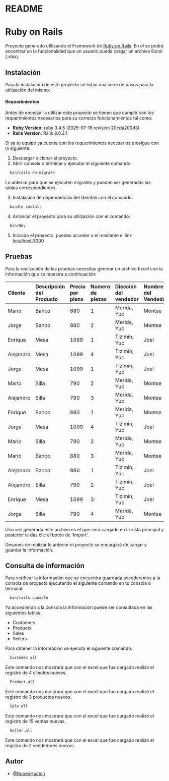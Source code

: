 # README

# Ruby on Rails

Proyecto generado utilizando el Framework de [Ruby on Rails](https://rubyonrails.org/). En el se podrá encontrar un la funcionalidad que un usuario pueda cargar un archivo Excel (.xlsx).

## Instalación

Para la instalación de este proyecto se listan una serie de pasos para la utilización del mismo:

#### Requerimientos
Antes de empezar a utilizar este proyecto se tienen que cumplir con los requerimientos necesarios para su correcto funcionamientos tal como:

* **Ruby Version:** ruby 3.4.5 (2025-07-16 revision 20cda200d3)
* **Rails Version:** Rails 8.0.2.1

Si ya tu equipo ya cuenta con los requerimientos necesarios prosigue con lo siguiente:

1. Descargar o clonar el proyecto.
2. Abrir consola o terminar y ejecutar el siguiente comando:

```bash
  bin/rails db:migrate
```
Lo anterior para que se ejecuten migrates y puedan ser generadas las tablas correspondientes.

3. Instalación de dependencias del Gemfile con el comando:

```bash
  bundle install
```

4. Arrancar el proyecto para su utilización con el comando:

```bash
  bin/dev
```

5. Iniciado el proyecto, puedes acceder a el mediante el link [localhost:3000](localhost:3000)

## Pruebas

Para la realización de las pruebas necesitas generar un archivo Excel con la información que se muestra a continuación:

| Cliente | Descripción del Producto | Precio por pieza | Numero de piezas | Diección del vendedor | Nombre del Vendedor |
| :------ | :----------------------- | :--------------- | :--------------- | :-------------------- | :------------------ |
| Mario | Banco | 880 | 1 | Merida, Yuc | Montse |
| Jorge | Banco | 880 | 2 | Merida, Yuc | Montse |
| Enrique | Mesa | 1099 | 1 | Tizimin, Yuc | Joel |
| Alejandro | Mesa | 1099 | 4 | Tizimin, Yuc | Joel |
| Jorge | Mesa | 1099 | 1 | Tizimin, Yuc | Joel |
| Mario | Silla | 790 | 2 | Merida, Yuc | Montse |
| Alejandro | Silla | 790 | 3 | Merida, Yuc | Montse |
| Enrique | Banco | 880 | 1 | Merida, Yuc | Montse |
| Jorge | Mesa | 1099 | 4 | Tizimin, Yuc | Joel |
| Mario | Silla | 790 | 2 | Merida, Yuc | Montse |
| Mario | Banco | 880 | 3 | Merida, Yuc | Montse |
| Alejandro | Banco | 880 | 1 | Tizimin, Yuc | Joel |
| Alejandro | Silla | 790 | 2 | Tizimin, Yuc | Joel |
| Enrique | Mesa | 1099 | 3 | Tizimin, Yuc | Joel |
| Jorge | Silla | 790 | 4 | Merida, Yuc | Montse |

Una vez generado este archivo es el que será cargado en la vista principal y posterior le das clic al botón de 'Import'.

Despues de realizar lo anterior el proyecto se encargará de cargar y guardar la información.

## Consulta de información

Para verificar la información que se encuentra guardada accederemos a la consola de proyecto ejecutando el siguiente comando en tu consola o terminal:

```bash
  bin/rails console
```

Ya accediendo a la consola la información puede ser consultada en las siguientes tablas:
* Customers
* Products
* Sales
* Sellers

Para obtener la información se ejecuta el siguiente comando:

```bash
  Customer.all
```

Este comando nos mostrará que con el excel que fue cargado realizó el registro de 4 clientes nuevos.

```bash
  Product.all
```
Este comando nos mostrará que con el excel que fue cargado realizó el registro de 3 productos nuevos.

```bash
  Sale.all
```

Este comando nos mostrará que con el excel que fue cargado realizó el registro de 15 ventas nuevas.

```bash
  Seller.all
```

Este comando nos mostrará que con el excel que fue cargado realizó el registro de 2 vendedores nuevos.


## Autor

- [@RubenHuchin](https://github.com/rhuchin2105)

